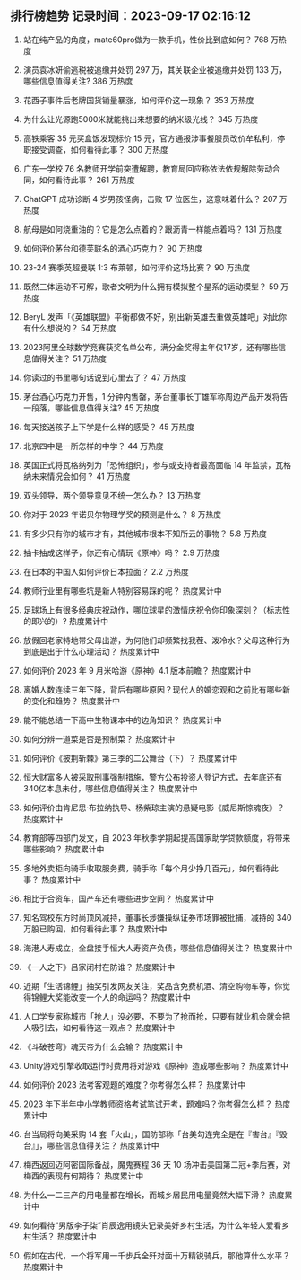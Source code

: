 
## 排行榜趋势 记录时间：2023-09-17 02:16:12
  
  1. 站在纯产品的角度，mate60pro做为一款手机，性价比到底如何？ 768 万热度
    
  2. 演员袁冰妍偷逃税被追缴并处罚 297 万，其关联企业被追缴并处罚 133 万，哪些信息值得关注? 386 万热度
    
  3. 花西子事件后老牌国货销量暴涨，如何评价这一现象？ 353 万热度
    
  4. 为什么让光源跑5000米就能挑出来想要的纳米级光线？ 345 万热度
    
  5. 高铁乘客 35 元买盒饭发现标价 15 元，官方通报涉事餐服员改价牟私利，停职接受调查，如何看待此事？ 300 万热度
    
  6. 广东一学校 76 名教师开学前突遭解聘，教育局回应称依法依规解除劳动合同，如何看待此事？ 261 万热度
    
  7. ChatGPT 成功诊断 4 岁男孩怪病，击败 17 位医生，这意味着什么？ 207 万热度
    
  8. 航母是如何烧重油的？它是怎么点着的？跟沥青一样能点着吗？ 131 万热度
    
  9. 如何评价茅台和德芙联名的酒心巧克力？ 90 万热度
    
  10. 23-24 赛季英超曼联 1:3 布莱顿，如何评价这场比赛？ 90 万热度
    
  11. 既然三体运动不可解，歌者文明为什么拥有模拟整个星系的运动模型？ 59 万热度
    
  12. BeryL 发声「《英雄联盟》平衡都做不好，别出新英雄去重做英雄吧」对此你有什么想说的？ 54 万热度
    
  13. 2023阿里全球数学竞赛获奖名单公布，满分金奖得主年仅17岁，还有哪些信息值得关注？ 51 万热度
    
  14. 你读过的书里哪句话说到心里去了？ 47 万热度
    
  15. 茅台酒心巧克力开售，1 分钟内售罄，茅台董事长丁雄军称周边产品开发将告一段落，哪些信息值得关注? 45 万热度
    
  16. 每天接送孩子上下学是什么样的感受？ 45 万热度
    
  17. 北京四中是一所怎样的中学？ 44 万热度
    
  18. 英国正式将瓦格纳列为「恐怖组织」，参与或支持者最高面临 14 年监禁，瓦格纳未来情况会如何？ 41 万热度
    
  19. 双头领导，两个领导意见不统一怎么办？ 13 万热度
    
  20. 你对于 2023 年诺贝尔物理学奖的预测是什么？ 8 万热度
    
  21. 有多少只有你的城市才有，其他城市根本不知所云的事物？ 5.8 万热度
    
  22. 抽卡抽成这样子，你还有心情玩《原神》吗？ 2.9 万热度
    
  23. 在日本的中国人如何评价日本拉面？ 2.2 万热度
    
  24. 教师行业里有哪些坑是新人特别容易踩的呢？ 热度累计中
    
  25. 足球场上有很多经典庆祝动作，哪位球星的激情庆祝令你印象深刻？（标志性的即兴的）? 热度累计中
    
  26. 放假回老家特地带父母出游，为何他们却频繁找我茬、泼冷水？父母这种行为到底是出于什么心理活动？ 热度累计中
    
  27. 如何评价 2023 年 9 月米哈游《原神》4.1 版本前瞻？ 热度累计中
    
  28. 离婚人数连续三年下降，背后有哪些原因？现代人的婚恋观和之前比有哪些新的变化和趋势？ 热度累计中
    
  29. 能不能总结一下高中生物课本中的边角知识？ 热度累计中
    
  30. 如何分辨一道菜是否是预制菜？ 热度累计中
    
  31. 如何评价《披荆斩棘》第三季的二公舞台（下）？ 热度累计中
    
  32. 恒大财富多人被采取刑事强制措施，警方公布投资人登记方式，去年底还有340亿本息未付，哪些信息值得关注？ 热度累计中
    
  33. 如何评价由肯尼思·布拉纳执导、杨紫琼主演的悬疑电影《威尼斯惊魂夜》？ 热度累计中
    
  34. 教育部等四部门发文，自 2023 年秋季学期起提高国家助学贷款额度，将带来哪些影响？ 热度累计中
    
  35. 多地外卖柜向骑手收取服务费，骑手称「每个月少挣几百元」，如何看待此事？ 热度累计中
    
  36. 相比于合资车，国产车还有哪些进步空间？ 热度累计中
    
  37. 知名驾校东方时尚顶风减持，董事长涉嫌操纵证券市场罪被批捕，减持的 340 万股已购回，如何看待此事？ 热度累计中
    
  38. 海港人寿成立，全盘接手恒大人寿资产负债，哪些信息值得关注？ 热度累计中
    
  39. 《一人之下》吕家闭村在防谁？ 热度累计中
    
  40. 近期「生活锦鲤」抽奖引发网友关注，奖品含免费机酒、清空购物车等，你觉得锦鲤大奖能改变一个人的命运吗？ 热度累计中
    
  41. 人口学专家称城市「抢人」没必要，不要为了抢而抢，只要有就业机会就会把人吸引去，如何看待这一观点？ 热度累计中
    
  42. 《斗破苍穹》魂天帝为什么会输？ 热度累计中
    
  43. Unity游戏引擎收取运行时费用将对游戏《原神》造成哪些影响？ 热度累计中
    
  44. 如何评价 2023 法考客观题的难度？你考得怎么样？ 热度累计中
    
  45. 2023 年下半年中小学教师资格考试笔试开考，题难吗？你考得怎么样？ 热度累计中
    
  46. 台当局将向美采购 14 套「火山」，国防部称「台美勾连完全是在『害台』『毁台』」，哪些信息值得关注？ 热度累计中
    
  47. 梅西返回迈阿密国际备战，魔鬼赛程 36 天 10 场冲击美国第二冠+季后赛，对梅西的表现有何期待？ 热度累计中
    
  48. 为什么一二三产的用电量都在增长，而城乡居民用电量竟然大幅下滑？ 热度累计中
    
  49. 如何看待“男版李子柒”肖辰逸用镜头记录美好乡村生活，为什么年轻人爱看乡村生活？ 热度累计中
    
  50. 假如在古代，一个将军用一千步兵全歼对面十万精锐骑兵，那他算什么水平？ 热度累计中
    